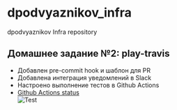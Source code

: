# dpodvyaznikov_infra
dpodvyaznikov Infra repository

## Домашнее задание №2: play-travis
* Добавлен pre-commit hook и шаблон для PR
* Добавлена интеграция уведомлений в Slack
* Настроено выполнение тестов в Github Actions
* [Github Actions status](https://github.com/Otus-DevOps-2021-05/dpodvyaznikov_infra/actions/workflows/run-tests.yml) <br>
![Test](https://github.com/Otus-DevOps-2021-05/dpodvyaznikov_infra/actions/workflows/run-tests.yml/badge.svg)<br>
